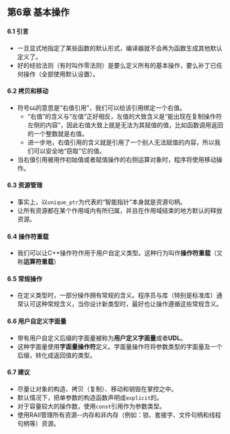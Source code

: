 ## 第6章 基本操作
#### 6.1 引言
- 一旦显式地指定了某些函数的默认形式，编译器就不会再为函数生成其他默认定义了。
- 好的经验法则（有时叫作零法则）是要么定义所有的基本操作，要么补丁已任何操作（全部使用默认设置）。
#### 6.2 拷贝和移动
- 符号`&&`的意思是“右值引用”，我们可以给该引用绑定一个右值。
	- “右值”的含义与“左值”正好相反，左值的大致含义是“能出现在复制操作符左侧的内容”，因此右值大致上就是无法为其赋值的值，比如函数调用返回的一个整数就是右值。
	- 进一步地，右值引用的含义就是引用了一个别人无法赋值的内容，所以我们可以安全地“窃取”它的值。
- 当右值引用被用作初始值或者赋值操作的右侧运算对象时，程序将使用移动操作。
#### 6.3 资源管理
- 事实上，以`unique_ptr`为代表的“智能指针”本身就是资源句柄。
- 让所有资源都在某个作用域内有所归属，并且在作用域结束的地方默认的释放资源。
#### 6.4 操作符重载
- 我们可以让C++操作符作用于用户自定义类型。这种行为叫作**操作符重载**（又称**运算符重载**）
#### 6.5 常规操作
- 在定义类型时，一部分操作拥有常规的含义。程序员与库（特别是标准库）通常认可这种常规含义，当你设计新类型时，最好也让操作遵循这些常规含义。
#### 6.6 用户自定义字面量
- 带有用户自定义后缀的字面量被称为**用户定义字面量**或者**UDL**。
- 这种字面量使用**字面量操作符**定义。字面量操作符将参数类型的字面量及一个后缀，转化成返回值的类型。
#### 6.7 建议
- 尽量让对象的构造、拷贝（复制）、移动和销毁在掌控之中。
- 默认情况下，把单参数的构造函数声明成`explicit`的。
- 对于容量较大的操作数，使用`const`引用作为参数类型。
- 使用RAII管理所有资源--内存和非内存（例如：锁、套接字、文件句柄和线程句柄等）资源。
